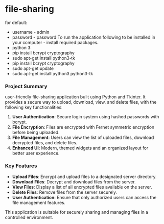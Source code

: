 # file-sharing
for default: 
* username - admin
* password - password
To run the application following to be installed in your computer - install required packages.
* python 3
* pip install bcrypt cryptography
* sudo apt-get install python3-tk
* pip install bcrypt cryptography
* sudo apt-get update
* sudo apt-get install python3 python3-tk
### Project Summary
user-friendly file-sharing application built using Python and Tkinter. It provides a secure way to upload, download, view, and delete files, with the following key functionalities:

1. **User Authentication**: Secure login system using hashed passwords with bcrypt.
2. **File Encryption**: Files are encrypted with Fernet symmetric encryption before being uploaded.
3. **File Management**: Users can view the list of uploaded files, download decrypted files, and delete files.
4. **Enhanced UI**: Modern, themed widgets and an organized layout for better user experience.

### Key Features

- **Upload Files**: Encrypt and upload files to a designated server directory.
- **Download Files**: Decrypt and download files from the server.
- **View Files**: Display a list of all encrypted files available on the server.
- **Delete Files**: Remove files from the server securely.
- **User Authentication**: Ensure that only authorized users can access the file management features.

This application is suitable for securely sharing and managing files in a controlled environment.
